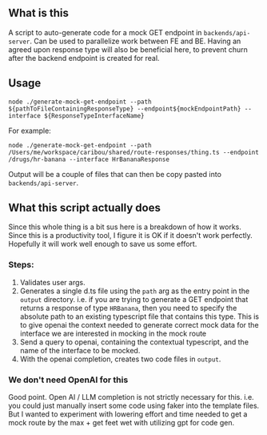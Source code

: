 ## What is this

A script to auto-generate code for a mock GET endpoint in `backends/api-server`.  Can be used to parallelize work between FE and BE.  Having an agreed upon response type will also be beneficial here, to prevent churn after the backend endpoint is created for real.

## Usage

```
node ./generate-mock-get-endpoint --path ${pathToFileContainingResponseType} --endpoint${mockEndpointPath} --interface ${ResponseTypeInterfaceName}
```

For example:
```
node ./generate-mock-get-endpoint --path /Users/me/workspace/caribou/shared/route-responses/thing.ts --endpoint /drugs/hr-banana --interface HrBananaResponse
```

Output will be a couple of files that can then be copy pasted into `backends/api-server`. 

## What this script actually does
Since this whole thing is a bit sus here is a breakdown of how it works.  Since this is a productivity tool, I figure it is OK if it doesn't work perfectly. Hopefully it will work well enough to save us some effort.

### Steps:
1. Validates user args.
2. Generates a single d.ts file using the `path` arg as the entry point in the `output` directory.  i.e. if you are trying to generate a GET endpoint that returns a response of type `HRBanana`, then you need to specify the absolute path to an existing typescript file that contains this type. This is to give openai the context needed to generate correct mock data for the interface we are interested in mocking in the mock route
3. Send a query to openai, containing the contextual typescript, and the name of the interface to be mocked.
4. With the openai completion, creates two code files in `output`.

### We don't need OpenAI for this
Good point. Open AI / LLM completion is not strictly necessary for this.  i.e. you could just manually insert some code using faker into the template files. But I wanted to experiment with lowering effort and time needed to get a mock route by the max + get feet wet with utilizing gpt for code gen.